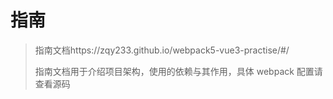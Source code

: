 # 指南

> 指南文档https://zqy233.github.io/webpack5-vue3-practise/#/
>
> 指南文档用于介绍项目架构，使用的依赖与其作用，具体 webpack 配置请查看源码
